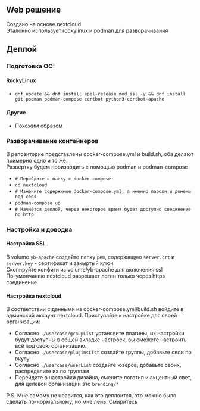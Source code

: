 ## Web решение
Создано на основе nextcloud <br>
Эталонно использует rockylinux и podman для разворачивания <br>

## Деплой
### Подготовка ОС:
#### RockyLinux
- `dnf update && dnf install epel-release mod_ssl -y && dnf install git podman podman-compose certbot python3-certbot-apache`
#### Другие
- Похожим образом
  
### Разворачивание контейнеров
В репозиторие представлены docker-compose.yml и build.sh, оба делают примерно одно и то же. <br>
Развертку будем производить с помощью podman и podman-compose <br>
- `# Перейдите в папку c docker-compose:`
- `cd nextcloud`
- `# Измените содержимое docker-compose.yml, а именно пароли и домены под себя`
- `podman-compose up`
- `# Начнётся деплой, через некоторое время будет доступно соединение по http`

### Настройка и доводка
#### Настройка SSL
В volume `yb-apache` создайте папку `pem`, содержащую `server.crt` и `server.key` - сертификат и закыртый ключ <br>
Скопируйте конфиги из volume/yb-apache для включения ssl <br>
По-умолчанию nextcloud разрешает логин только через https соединение

#### Настройка nextcloud
В соответствии с данными из docker-compose.yml/build.sh войдите в админский аккаунт nextcloud. Приступайте к настройке для своей организации:
- Согласно `./usercase/groupList` установите плагины, их настройки будут доступны в общей вкладке настроек, вы сможете настроить всё под свою организацию.
- Согласно `./usercase/pluginsList` создайте группы, добавьте свои по вкусу
- Согласно `./usercase/userList` создайте юзеров, добавьте своих, распределите их по группам
- Перейдите в настройки дизайна, смените логотип и акцентный свет, для целевой организации это `brending/*`

P.S. Мне самому не нравится, как это деплоится, это можно было сделать по-нормальному, но мне лень. Смиритесь